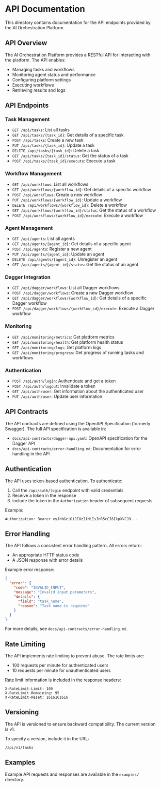 # API Documentation

This directory contains documentation for the API endpoints provided by the AI Orchestration Platform.

## API Overview

The AI Orchestration Platform provides a RESTful API for interacting with the platform. The API enables:

- Managing tasks and workflows
- Monitoring agent status and performance
- Configuring platform settings
- Executing workflows
- Retrieving results and logs

## API Endpoints

### Task Management

- `GET /api/tasks`: List all tasks
- `GET /api/tasks/{task_id}`: Get details of a specific task
- `POST /api/tasks`: Create a new task
- `PUT /api/tasks/{task_id}`: Update a task
- `DELETE /api/tasks/{task_id}`: Delete a task
- `GET /api/tasks/{task_id}/status`: Get the status of a task
- `POST /api/tasks/{task_id}/execute`: Execute a task

### Workflow Management

- `GET /api/workflows`: List all workflows
- `GET /api/workflows/{workflow_id}`: Get details of a specific workflow
- `POST /api/workflows`: Create a new workflow
- `PUT /api/workflows/{workflow_id}`: Update a workflow
- `DELETE /api/workflows/{workflow_id}`: Delete a workflow
- `GET /api/workflows/{workflow_id}/status`: Get the status of a workflow
- `POST /api/workflows/{workflow_id}/execute`: Execute a workflow

### Agent Management

- `GET /api/agents`: List all agents
- `GET /api/agents/{agent_id}`: Get details of a specific agent
- `POST /api/agents`: Register a new agent
- `PUT /api/agents/{agent_id}`: Update an agent
- `DELETE /api/agents/{agent_id}`: Unregister an agent
- `GET /api/agents/{agent_id}/status`: Get the status of an agent

### Dagger Integration

- `GET /api/dagger/workflows`: List all Dagger workflows
- `POST /api/dagger/workflows`: Create a new Dagger workflow
- `GET /api/dagger/workflows/{workflow_id}`: Get details of a specific Dagger workflow
- `POST /api/dagger/workflows/{workflow_id}/execute`: Execute a Dagger workflow

### Monitoring

- `GET /api/monitoring/metrics`: Get platform metrics
- `GET /api/monitoring/health`: Get platform health status
- `GET /api/monitoring/logs`: Get platform logs
- `GET /api/monitoring/progress`: Get progress of running tasks and workflows

### Authentication

- `POST /api/auth/login`: Authenticate and get a token
- `POST /api/auth/logout`: Invalidate a token
- `GET /api/auth/user`: Get information about the authenticated user
- `PUT /api/auth/user`: Update user information

## API Contracts

The API contracts are defined using the OpenAPI Specification (formerly Swagger). The full API specification is available in:

- `docs/api-contracts/dagger-api.yaml`: OpenAPI specification for the Dagger API
- `docs/api-contracts/error-handling.md`: Documentation for error handling in the API

## Authentication

The API uses token-based authentication. To authenticate:

1. Call the `/api/auth/login` endpoint with valid credentials
2. Receive a token in the response
3. Include the token in the `Authorization` header of subsequent requests

Example:

```
Authorization: Bearer eyJhbGciOiJIUzI1NiIsInR5cCI6IkpXVCJ9...
```

## Error Handling

The API follows a consistent error handling pattern. All errors return:

- An appropriate HTTP status code
- A JSON response with error details

Example error response:

```json
{
  "error": {
    "code": "INVALID_INPUT",
    "message": "Invalid input parameters",
    "details": {
      "field": "task_name",
      "reason": "Task name is required"
    }
  }
}
```

For more details, see `docs/api-contracts/error-handling.md`.

## Rate Limiting

The API implements rate limiting to prevent abuse. The rate limits are:

- 100 requests per minute for authenticated users
- 10 requests per minute for unauthenticated users

Rate limit information is included in the response headers:

```
X-RateLimit-Limit: 100
X-RateLimit-Remaining: 95
X-RateLimit-Reset: 1616161616
```

## Versioning

The API is versioned to ensure backward compatibility. The current version is v1.

To specify a version, include it in the URL:

```
/api/v1/tasks
```

## Examples

Example API requests and responses are available in the `examples/` directory.
